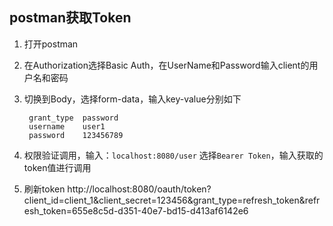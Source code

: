 ## postman获取Token ##

1. 打开postman

2. 在Authorization选择Basic Auth，在UserName和Password输入client的用户名和密码

3. 切换到Body，选择form-data，输入key-value分别如下

	    grant_type 	password
	    username 	user1
	    password 	123456789
	    
4. 权限验证调用，输入：`localhost:8080/user` 选择`Bearer Token`，输入获取的token值进行调用

5. 刷新token http://localhost:8080/oauth/token?client_id=client_1&client_secret=123456&grant_type=refresh_token&refresh_token=655e8c5d-d351-40e7-bd15-d413af6142e6 
